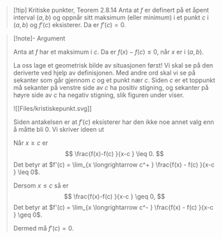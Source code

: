 > [!tip] Kritiske punkter, Teorem 2.8.14
> Anta at $f$ er definert på et åpent interval $(a,b)$ og oppnår sitt maksimum (eller minimum) i et punkt $c$ i $(a,b)$ og $f'(c)$ eksisterer. 
> Da er $f'(c) = 0$.
> 


> [!note]- Argument 
> 
> Anta at $f$ har et maksimum i $c$. Da er $f(x)-f(c) \leq 0$, når $x$ er i $(a,b)$. 
> 
> La oss lage et geometrisk bilde av situasjonen først! Vi skal se på den deriverte ved hjelp av definisjonen. Med andre ord skal vi se på sekanter som går gjennom $c$ og et punkt nær $c$. Siden $c$ er et toppunkt må sekanter på venstre side av $c$ ha positiv stigning, og sekanter på høyre side av $c$ ha negativ stigning, slik figuren under viser. 
> 
> ![[Files/kristiskepunkt.svg]]
> 
> Siden antakelsen er at $f'(c)$ eksisterer har den ikke noe annet valg enn å måtte bli $0$. Vi skriver ideen ut
> 
> Når $x \ge c$ er
> $$
> \frac{f(x)-f(c) }{x-c } \leq 0.
> $$
> Det betyr at $f'(c) = \lim_{x \longrightarrow c^+ } \frac{f(x) - f(c) }{x-c } \leq 0$.
> 
> Dersom $x\leq c$ så er 
> $$
> \frac{f(x)-f(c) }{x-c } \geq 0,
> $$
> Det betyr at $f'(c) = \lim_{x \longrightarrow c^- } \frac{f(x) - f(c) }{x-c } \geq 0$.
> 
> Dermed må $f'(c) = 0$.

